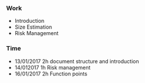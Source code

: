 ### Work
* Introduction
* Size Estimation
* Risk Management

### Time
* 13/01/2017 2h document structure and introduction
* 14/012017	1h	Risk management
* 16/01/2017	2h Function points